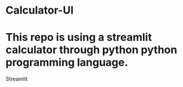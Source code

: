# Calculator-UI 
# This repo is using a streamlit calculator through python python programming language.
Streamlit
